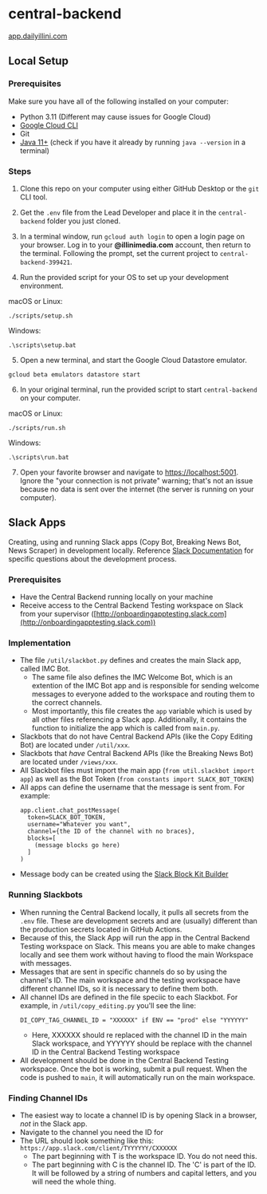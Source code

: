 # central-backend

[app.dailyillini.com](https://app.dailyillini.com)

## Local Setup

### Prerequisites

Make sure you have all of the following installed on your computer:

- Python 3.11 (Different may cause issues for Google Cloud)
- [Google Cloud CLI](https://cloud.google.com/sdk/docs/install)
- Git
- [Java 11+](https://www.oracle.com/java/technologies/downloads/#java17) (check if you have it already by running `java --version` in a terminal)

### Steps

1. Clone this repo on your computer using either GitHub Desktop or the `git` CLI tool.

2. Get the `.env` file from the Lead Developer and place it in the `central-backend` folder you just cloned.

3. In a terminal window, run `gcloud auth login` to open a login page on your browser. Log in to your **@illinimedia.com** account, then return to the terminal. Following the prompt, set the current project to `central-backend-399421`.

4. Run the provided script for your OS to set up your development environment.

macOS or Linux:
```
./scripts/setup.sh
```

Windows:
```
.\scripts\setup.bat
```

5. Open a new terminal, and start the Google Cloud Datastore emulator.

```
gcloud beta emulators datastore start
```

6. In your original terminal, run the provided script to start `central-backend` on your computer.

macOS or Linux:
```
./scripts/run.sh
```

Windows:
```
.\scripts\run.bat
```

7. Open your favorite browser and navigate to <https://localhost:5001>. Ignore the "your connection is not private" warning; that's not an issue because no data is sent over the internet (the server is running on your computer).

## Slack Apps

Creating, using and running Slack apps (Copy Bot, Breaking News Bot, News Scraper) in development locally. Reference [Slack Documentation]([url](https://docs.slack.dev/tools/bolt-python/building-an-app)) for specific questions about the development process.

### Prerequisites

- Have the Central Backend running locally on your machine
- Receive access to the Central Backend Testing workspace on Slack from your supervisor ([http://onboardingapptesting.slack.com](http://onboardingapptesting.slack.com))

### Implementation

- The file `/util/slackbot.py` defines and creates the main Slack app, called IMC Bot.
  - The same file also defines the IMC Welcome Bot, which is an extention of the IMC Bot app and is responsible for sending welcome messages to everyone added to the workspace and routing them to the correct channels.
  - Most importantly, this file creates the `app` variable which is used by all other files referencing a Slack app. Additionally, it contains the function to initialize the app which is called from `main.py`.
- Slackbots that do not have Central Backend APIs (like the Copy Editing Bot) are located under `/util/xxx`.
- Slackbots that *have* Central Backend APIs (like the Breaking News Bot) are located under `/views/xxx`.
- All Slackbot files must import the main app (`from util.slackbot import app`) as well as the Bot Token (`from constants import SLACK_BOT_TOKEN`)
- All apps can define the username that the message is sent from. For example:
    ```
    app.client.chat_postMessage(
      token=SLACK_BOT_TOKEN,
      username="Whatever you want",
      channel={the ID of the channel with no braces},
      blocks=[
        (message blocks go here)
      ]
    )
    ```
- Message body can be created using the [Slack Block Kit Builder](https://app.slack.com/block-kit-builder/)

### Running Slackbots

- When running the Central Backend locally, it pulls all secrets from the `.env` file. These are development secrets and are (usually) different than the production secrets located in GitHub Actions.
- Because of this, the Slack App will run the app in the Central Backend Testing workspace on Slack. This means you are able to make changes locally and see them work without having to flood the main Workspace with messages.
- Messages that are sent in specific channels do so by using the channel's ID. The main workspace and the testing workspace have different channel IDs, so it is necessary to define them both.
- All channel IDs are defined in the file speciic to each Slackbot. For example, in `/util/copy_editing.py` you'll see the line:
    ```
    DI_COPY_TAG_CHANNEL_ID = "XXXXXX" if ENV == "prod" else "YYYYYY"
    ```
  - Here, XXXXXX should re replaced with the channel ID in the main Slack workspace, and YYYYYY should be replace with the channel ID in the Central Backend Testing workspace
- All development should be done in the Central Backend Testing workspace. Once the bot is working, submit a pull request. When the code is pushed to `main`, it will automatically run on the main workspace.

### Finding Channel IDs

- The easiest way to locate a channel ID is by opening Slack in a browser, *not* in the Slack app.
- Navigate to the channel you need the ID for
- The URL should look something like this: `https://app.slack.com/client/TYYYYYY/CXXXXXX`
    - The part beginning with T is the workspace ID. You do not need this.
    - The part beginning with C is the channel ID. The 'C' is part of the ID. It will be followed by a string of numbers and capital letters, and you will need the whole thing.
